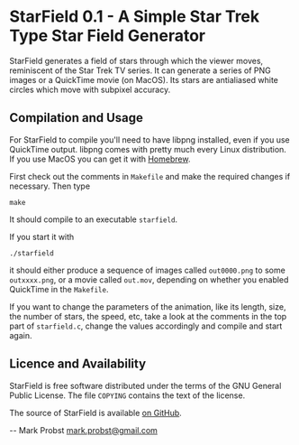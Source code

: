 # StarField 0.1 - A Simple Star Trek Type Star Field Generator

StarField generates a field of stars through which the viewer moves,
reminiscent of the Star Trek TV series.  It can generate a series of
PNG images or a QuickTime movie (on MacOS).  Its stars are antialiased
white circles which move with subpixel accuracy.

## Compilation and Usage

For StarField to compile you'll need to have libpng installed, even if
you use QuickTime output.  libpng comes with pretty much every Linux
distribution.  If you use MacOS you can get it with [Homebrew](https://brew.sh).

First check out the comments in `Makefile` and make the required changes
if necessary.  Then type

    make

It should compile to an executable `starfield`.

If you start it with

    ./starfield

it should either produce a sequence of images called `out0000.png` to
some `outxxxx.png`, or a movie called `out.mov`, depending on whether
you enabled QuickTime in the `Makefile`.

If you want to change the parameters of the animation, like its
length, size, the number of stars, the speed, etc, take a look at the
comments in the top part of `starfield.c`, change the values accordingly
and compile and start again.

## Licence and Availability

StarField is free software distributed under the terms of the GNU
General Public License.  The file `COPYING` contains the text of the
license.

The source of StarField is available [on GitHub](https://github.com/schani/starfield).

--
Mark Probst <mark.probst@gmail.com>
